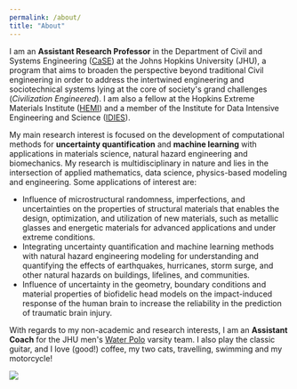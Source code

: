 ```yaml
---
permalink: /about/
title: "About"
---
```



I am an <strong>Assistant Research Professor</strong> in the  Department of Civil and Systems Engineering (<a href="https://engineering.jhu.edu/case/" target="_blank">CaSE</a>) at the Johns Hopkins University (JHU), a program that aims to broaden the perspective beyond traditional Civil engineering in order to address the intertwined engineering and sociotechnical systems lying at the core of society's grand challenges (<i>Civilization Engineered</i>). I am also a fellow at the Hopkins Extreme Materials Institute (<a href="https://hemi.jhu.edu">HEMI</a>) and a member of the Institute for Data Intensive Engineering and Science (<a href="https://idies.jhu.edu">IDIES</a>). 


My main research interest is focused on the development of computational methods for <strong>uncertainty quantification</strong> and <strong>machine learning</strong> with applications in materials science, natural hazard engineering and biomechanics. My research is multidisciplinary in nature and lies in the intersection of applied mathematics, data science, physics-based modeling and engineering. Some applications of interest are:

* Influence of microstructural randomness, imperfections, and uncertainties on the properties of structural materials that enables the design, optimization, and utilization of new materials, such as metallic glasses and energetic materials for advanced applications and under extreme conditions.<br>
* Integrating uncertainty quantification and machine learning methods with natural hazard engineering modeling for understanding and quantifying the effects of earthquakes, hurricanes, storm surge, and other natural hazards on buildings, lifelines, and communities.<br>
* Influence of uncertainty in the geometry, boundary conditions and material properties of biofidelic head models on the impact-induced response of the human brain to increase the reliability in the prediction of traumatic brain injury.


With regards to my non-academic and research interests, I am an <strong>Assistant Coach</strong> for the JHU men's <a href="https://hopkinssports.com/sports/mens-water-polo" target="_blank">Water Polo</a> varsity team. I also play the classic guitar, and I love (good!) coffee, my two cats, travelling, swimming and my motorcycle!

<img src="{{ site.url }}{{ site.baseurl }}/assets/images/image1.png"/>

